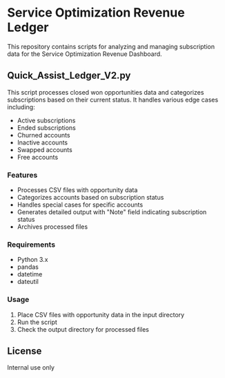 # Service Optimization Revenue Ledger

This repository contains scripts for analyzing and managing subscription data for the Service Optimization Revenue Dashboard.

## Quick_Assist_Ledger_V2.py

This script processes closed won opportunities data and categorizes subscriptions based on their current status. It handles various edge cases including:

- Active subscriptions
- Ended subscriptions
- Churned accounts
- Inactive accounts
- Swapped accounts
- Free accounts

### Features

- Processes CSV files with opportunity data
- Categorizes accounts based on subscription status
- Handles special cases for specific accounts
- Generates detailed output with "Note" field indicating subscription status
- Archives processed files

### Requirements

- Python 3.x
- pandas
- datetime
- dateutil

### Usage

1. Place CSV files with opportunity data in the input directory
2. Run the script
3. Check the output directory for processed files

## License

Internal use only
